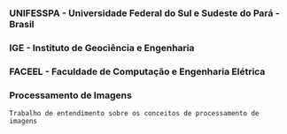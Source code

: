 ### UNIFESSPA - Universidade Federal do Sul e Sudeste do Pará - Brasil
### IGE - Instituto de Geociência e Engenharia
### FACEEL - Faculdade de Computação e Engenharia Elétrica
### Processamento de Imagens

    Trabalho de entendimento sobre os conceitos de processamento de imagens

